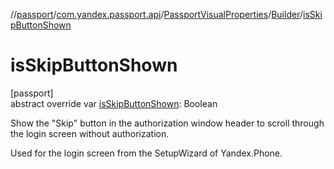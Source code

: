 //[passport](../../../../index.md)/[com.yandex.passport.api](../../index.md)/[PassportVisualProperties](../index.md)/[Builder](index.md)/[isSkipButtonShown](is-skip-button-shown.md)

# isSkipButtonShown

[passport]\
abstract override var [isSkipButtonShown](is-skip-button-shown.md): Boolean

Show the &quot;Skip&quot; button in the authorization window header to scroll through the login screen without authorization.

Used for the login screen from the SetupWizard of Yandex.Phone.
